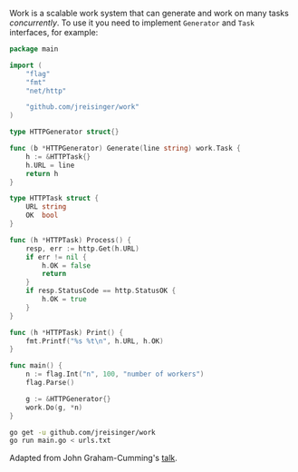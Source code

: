 Work is a scalable work system that can generate and work on many tasks
*concurrently*. To use it you need to implement `Generator` and `Task`
interfaces, for example:

```go
package main

import (
	"flag"
	"fmt"
	"net/http"

	"github.com/jreisinger/work"
)

type HTTPGenerator struct{}

func (b *HTTPGenerator) Generate(line string) work.Task {
	h := &HTTPTask{}
	h.URL = line
	return h
}

type HTTPTask struct {
	URL string
	OK  bool
}

func (h *HTTPTask) Process() {
	resp, err := http.Get(h.URL)
	if err != nil {
		h.OK = false
		return
	}
	if resp.StatusCode == http.StatusOK {
		h.OK = true
	}
}

func (h *HTTPTask) Print() {
	fmt.Printf("%s %t\n", h.URL, h.OK)
}

func main() {
	n := flag.Int("n", 100, "number of workers")
	flag.Parse()

	g := &HTTPGenerator{}
	work.Do(g, *n)
}
```

```bash
go get -u github.com/jreisinger/work
go run main.go < urls.txt
```

Adapted from John Graham-Cumming's [talk](https://github.com/jgrahamc/dotgo).